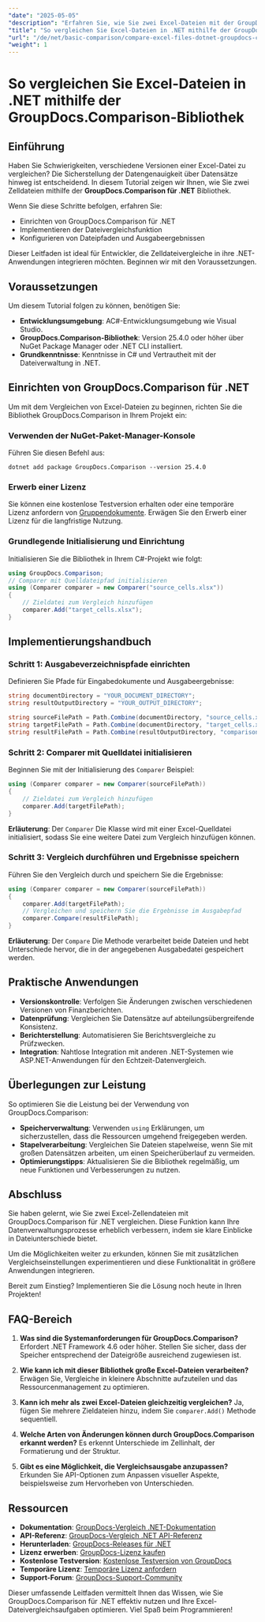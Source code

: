 ```yaml
---
"date": "2025-05-05"
"description": "Erfahren Sie, wie Sie zwei Excel-Dateien mit der GroupDocs.Comparison-Bibliothek für .NET vergleichen. Diese Anleitung behandelt Einrichtung, Implementierung und praktische Anwendungen."
"title": "So vergleichen Sie Excel-Dateien in .NET mithilfe der GroupDocs.Comparison-Bibliothek"
"url": "/de/net/basic-comparison/compare-excel-files-dotnet-groupdocs-comparison/"
"weight": 1
---
```


# So vergleichen Sie Excel-Dateien in .NET mithilfe der GroupDocs.Comparison-Bibliothek

## Einführung

Haben Sie Schwierigkeiten, verschiedene Versionen einer Excel-Datei zu vergleichen? Die Sicherstellung der Datengenauigkeit über Datensätze hinweg ist entscheidend. In diesem Tutorial zeigen wir Ihnen, wie Sie zwei Zelldateien mithilfe der **GroupDocs.Comparison für .NET** Bibliothek.

Wenn Sie diese Schritte befolgen, erfahren Sie:
- Einrichten von GroupDocs.Comparison für .NET
- Implementieren der Dateivergleichsfunktion
- Konfigurieren von Dateipfaden und Ausgabeergebnissen

Dieser Leitfaden ist ideal für Entwickler, die Zelldateivergleiche in ihre .NET-Anwendungen integrieren möchten. Beginnen wir mit den Voraussetzungen.

## Voraussetzungen

Um diesem Tutorial folgen zu können, benötigen Sie:
- **Entwicklungsumgebung**: AC#-Entwicklungsumgebung wie Visual Studio.
- **GroupDocs.Comparison-Bibliothek**: Version 25.4.0 oder höher über NuGet Package Manager oder .NET CLI installiert.
- **Grundkenntnisse**: Kenntnisse in C# und Vertrautheit mit der Dateiverwaltung in .NET.

## Einrichten von GroupDocs.Comparison für .NET

Um mit dem Vergleichen von Excel-Dateien zu beginnen, richten Sie die Bibliothek GroupDocs.Comparison in Ihrem Projekt ein:

### Verwenden der NuGet-Paket-Manager-Konsole
Führen Sie diesen Befehl aus:
```shell
dotnet add package GroupDocs.Comparison --version 25.4.0
```

### Erwerb einer Lizenz
Sie können eine kostenlose Testversion erhalten oder eine temporäre Lizenz anfordern von [Gruppendokumente](https://purchase.groupdocs.com/temporary-license/). Erwägen Sie den Erwerb einer Lizenz für die langfristige Nutzung.

### Grundlegende Initialisierung und Einrichtung
Initialisieren Sie die Bibliothek in Ihrem C#-Projekt wie folgt:
```csharp
using GroupDocs.Comparison;
// Comparer mit Quelldateipfad initialisieren
using (Comparer comparer = new Comparer("source_cells.xlsx"))
{
    // Zieldatei zum Vergleich hinzufügen
    comparer.Add("target_cells.xlsx");
}
```

## Implementierungshandbuch

### Schritt 1: Ausgabeverzeichnispfade einrichten
Definieren Sie Pfade für Eingabedokumente und Ausgabeergebnisse:
```csharp
string documentDirectory = "YOUR_DOCUMENT_DIRECTORY";
string resultOutputDirectory = "YOUR_OUTPUT_DIRECTORY";

string sourceFilePath = Path.Combine(documentDirectory, "source_cells.xlsx");
string targetFilePath = Path.Combine(documentDirectory, "target_cells.xlsx");
string resultFilePath = Path.Combine(resultOutputDirectory, "comparison_result.xlsx");
```

### Schritt 2: Comparer mit Quelldatei initialisieren
Beginnen Sie mit der Initialisierung des `Comparer` Beispiel:
```csharp
using (Comparer comparer = new Comparer(sourceFilePath))
{
    // Zieldatei zum Vergleich hinzufügen
    comparer.Add(targetFilePath);
}
```
**Erläuterung**: Der `Comparer` Die Klasse wird mit einer Excel-Quelldatei initialisiert, sodass Sie eine weitere Datei zum Vergleich hinzufügen können.

### Schritt 3: Vergleich durchführen und Ergebnisse speichern
Führen Sie den Vergleich durch und speichern Sie die Ergebnisse:
```csharp
using (Comparer comparer = new Comparer(sourceFilePath))
{
    comparer.Add(targetFilePath);
    // Vergleichen und speichern Sie die Ergebnisse im Ausgabepfad
    comparer.Compare(resultFilePath);
}
```
**Erläuterung**: Der `Compare` Die Methode verarbeitet beide Dateien und hebt Unterschiede hervor, die in der angegebenen Ausgabedatei gespeichert werden.

## Praktische Anwendungen

- **Versionskontrolle**: Verfolgen Sie Änderungen zwischen verschiedenen Versionen von Finanzberichten.
- **Datenprüfung**: Vergleichen Sie Datensätze auf abteilungsübergreifende Konsistenz.
- **Berichterstellung**: Automatisieren Sie Berichtsvergleiche zu Prüfzwecken.
- **Integration**: Nahtlose Integration mit anderen .NET-Systemen wie ASP.NET-Anwendungen für den Echtzeit-Datenvergleich.

## Überlegungen zur Leistung

So optimieren Sie die Leistung bei der Verwendung von GroupDocs.Comparison:

- **Speicherverwaltung**: Verwenden `using` Erklärungen, um sicherzustellen, dass die Ressourcen umgehend freigegeben werden.
- **Stapelverarbeitung**: Vergleichen Sie Dateien stapelweise, wenn Sie mit großen Datensätzen arbeiten, um einen Speicherüberlauf zu vermeiden.
- **Optimierungstipps**: Aktualisieren Sie die Bibliothek regelmäßig, um neue Funktionen und Verbesserungen zu nutzen.

## Abschluss

Sie haben gelernt, wie Sie zwei Excel-Zellendateien mit GroupDocs.Comparison für .NET vergleichen. Diese Funktion kann Ihre Datenverwaltungsprozesse erheblich verbessern, indem sie klare Einblicke in Dateiunterschiede bietet.

Um die Möglichkeiten weiter zu erkunden, können Sie mit zusätzlichen Vergleichseinstellungen experimentieren und diese Funktionalität in größere Anwendungen integrieren.

Bereit zum Einstieg? Implementieren Sie die Lösung noch heute in Ihren Projekten!

## FAQ-Bereich

1. **Was sind die Systemanforderungen für GroupDocs.Comparison?** 
   Erfordert .NET Framework 4.6 oder höher. Stellen Sie sicher, dass der Speicher entsprechend der Dateigröße ausreichend zugewiesen ist.

2. **Wie kann ich mit dieser Bibliothek große Excel-Dateien verarbeiten?**
   Erwägen Sie, Vergleiche in kleinere Abschnitte aufzuteilen und das Ressourcenmanagement zu optimieren.

3. **Kann ich mehr als zwei Excel-Dateien gleichzeitig vergleichen?**
   Ja, fügen Sie mehrere Zieldateien hinzu, indem Sie `comparer.Add()` Methode sequentiell.

4. **Welche Arten von Änderungen können durch GroupDocs.Comparison erkannt werden?**
   Es erkennt Unterschiede im Zellinhalt, der Formatierung und der Struktur.

5. **Gibt es eine Möglichkeit, die Vergleichsausgabe anzupassen?**
   Erkunden Sie API-Optionen zum Anpassen visueller Aspekte, beispielsweise zum Hervorheben von Unterschieden.

## Ressourcen

- **Dokumentation**: [GroupDocs-Vergleich .NET-Dokumentation](https://docs.groupdocs.com/comparison/net/)
- **API-Referenz**: [GroupDocs-Vergleich .NET API-Referenz](https://reference.groupdocs.com/comparison/net/)
- **Herunterladen**: [GroupDocs-Releases für .NET](https://releases.groupdocs.com/comparison/net/)
- **Lizenz erwerben**: [GroupDocs-Lizenz kaufen](https://purchase.groupdocs.com/buy)
- **Kostenlose Testversion**: [Kostenlose Testversion von GroupDocs](https://releases.groupdocs.com/comparison/net/)
- **Temporäre Lizenz**: [Temporäre Lizenz anfordern](https://purchase.groupdocs.com/temporary-license/)
- **Support-Forum**: [GroupDocs-Support-Community](https://forum.groupdocs.com/c/comparison/)

Dieser umfassende Leitfaden vermittelt Ihnen das Wissen, wie Sie GroupDocs.Comparison für .NET effektiv nutzen und Ihre Excel-Dateivergleichsaufgaben optimieren. Viel Spaß beim Programmieren!